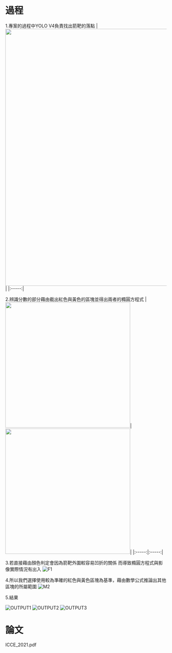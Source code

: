# 過程
1.專案的過程中YOLO V4負責找出箭靶的落點
| <img src=https://user-images.githubusercontent.com/52123003/170857813-892d5049-604d-4a80-9c89-52939810b6e6.jpg width="800"> |
|:-----:|

2.辨識分數的部分藉由截出紅色與黃色的區塊並得出兩者的橢圓方程式
|<img src=https://user-images.githubusercontent.com/52123003/170857860-de8b9ec5-a71b-49c7-96bb-c66e5cf5f179.png width="390">|<img src=https://user-images.githubusercontent.com/52123003/170857867-efe04d44-0f46-455d-8351-5699429bfffa.png width="390">|
|:-----:|:-----:|

3.若直接藉由顏色判定會因為箭靶外圍較容易凹折的關係 而導致橢圓方程式與影像實際情況有出入
![F1](https://user-images.githubusercontent.com/52123003/170857943-ebb05f6b-ae8d-465c-821a-7c6cff7b98d6.png)


4.所以我們選擇使用較為準確的紅色與黃色區塊為基準，藉由數學公式推論出其他區塊的所屬範圍
![M2](https://user-images.githubusercontent.com/52123003/170858038-d9ce5db1-f930-45a5-b3b6-1139e5e644d5.png)


5.結果

![OUTPUT1](https://user-images.githubusercontent.com/52123003/170858116-76012102-9c8b-4233-bf1d-b83738b48375.png)
![OUTPUT2](https://user-images.githubusercontent.com/52123003/170858152-dbb5247d-4ea5-4d66-aee0-da6671853841.png)
![OUTPUT3](https://user-images.githubusercontent.com/52123003/170858269-34dd9b26-9444-448e-8e6f-02c01eecca5e.png)


# 論文
ICCE_2021.pdf
